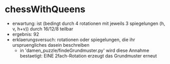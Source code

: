 # chessWithQueens

- erwartung: ist (bedingt durch 4 rotationen mit jeweils 3 spiegelungen (h, v, h+v)) durch 16/12/8 teilbar 
- ergebnis:  92
- erklaerungsversuch: rotationen oder spiegelungen, die ihr urspruengliches dasein beschreiben
  - in 'damen_puzzle/findeGrundmuster.py' wird diese Annahme bestaetigt: EINE 2fach-Rotation erzeugt das Grundmuster erneut

